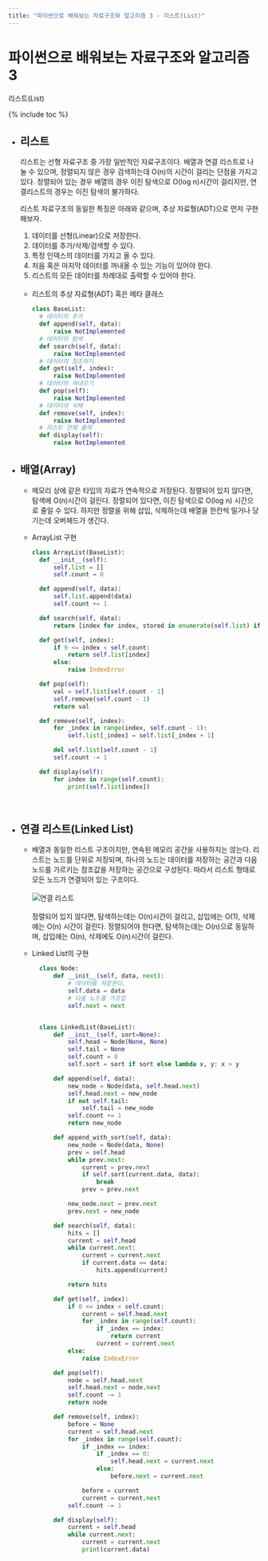```yaml
---
title: "파이썬으로 배워보는 자료구조와 알고리즘 3 - 리스트(List)"
---
```


# 파이썬으로 배워보는 자료구조와 알고리즘 3
리스트(List)

{% include toc %}


- ## 리스트
  리스트는 선형 자료구조 중 가장 일반적인 자료구조이다. 배열과 연결 리스트로 나눌 수 있으며, 정렬되지 않은 경우 검색하는데 O(n)의 시간이 걸리는 단점을 가지고 있다. 정렬되어 있는 경우 배열의 경우 이진 탐색으로 O(log n)시간이 걸리지만, 연결리스트의 경우는 이진 탐색이 불가하다.

  리스트 자료구조의 동일한 특징은 아래와 같으며, 추상 자료형(ADT)으로 먼저 구현해보자.
  1. 데이터를 선형(Linear)으로 저장한다.
  2. 데이터를 추가/삭제/검색할 수 있다.
  3. 특정 인덱스의 데이터를 가지고 올 수 있다.
  4. 처음 혹은 마지막 데이터를 꺼내올 수 있는 기능이 있어야 한다.
  5. 리스트의 모든 데이터를 차례대로 출력할 수 있어야 한다. <br /><br />

  - 리스트의 추상 자료형(ADT) 혹은 메타 클래스
    ```python
    class BaseList:
      # 데이터의 추가
      def append(self, data):
          raise NotImplemented
      # 데이터의 탐색
      def search(self, data):
          raise NotImplemented
      # 데이터의 참조하기
      def get(self, index):
          raise NotImplemented
      # 데이터의 꺼내오기
      def pop(self):
          raise NotImplemented
      # 데이터의 삭제
      def remove(self, index):
          raise NotImplemented
      # 리스트 전체 출력
      def display(self):
          raise NotImplemented
    ```

- ## 배열(Array)
  - 메모리 상에 같은 타입의 자료가 연속적으로 저장된다. 정렬되어 있지 않다면, 탐색에 O(n)시간이 걸린다. 정렬되어 있다면, 이진 탐색으로 O(log n) 시간으로 줄일 수 있다. 하지만 정렬을 위해 삽입, 삭제하는데 배열을 한칸씩 밀거나 당기는데 오버헤드가 생긴다.

  - ArrayList 구현
    ```python
    class ArrayList(BaseList):
      def __init__(self):
          self.list = []
          self.count = 0

      def append(self, data):
          self.list.append(data)
          self.count += 1

      def search(self, data):
          return [index for index, stored in enumerate(self.list) if stored == data]

      def get(self, index):
          if 0 <= index < self.count:
              return self.list[index]
          else:
              raise IndexError

      def pop(self):
          val = self.list[self.count - 1]
          self.remove(self.count - 1)
          return val

      def remove(self, index):
          for _index in range(index, self.count - 1):
              self.list[_index] = self.list[_index + 1]

          del self.list[self.count - 1]
          self.count -= 1

      def display(self):
          for index in range(self.count):
              print(self.list[index])
    ```
  <br />


- ## 연결 리스트(Linked List)
  - 배열과 동일한 리스트 구조이지만, 연속된 메모리 공간을 사용하지는 않는다. 리스트는 노드를 단위로 저장되며, 하나의 노드는 데이터를 저장하는 공간과 다음 노드를 가르키는 참조값을 저장하는 공간으로 구성된다. 따라서 리스트 형태로 모든 노드가 연결되어 있는 구조이다.<br /><br />
  ![연결 리스트](https://upload.wikimedia.org/wikipedia/commons/3/37/Singly_linked_list.png) <br /><br />
  정렬되어 있지 않다면, 탐색하는데는 O(n)시간이 걸리고, 삽입에는 O(1), 삭제에는 O(n) 시간이 걸린다. 정렬되어야 한다면, 탐색하는데는 O(n)으로 동일하며, 삽입에는 O(n), 삭제에도 O(n)시간이 걸린다.


  - Linked List의 구현
    ```python
      class Node:
          def __init__(self, data, next):
              # 데이터를 저장한다.
              self.data = data
              # 다음 노드를 가르킴
              self.next = next


      class LinkedList(BaseList):
          def __init__(self, sort=None):
              self.head = Node(None, None)
              self.tail = None
              self.count = 0
              self.sort = sort if sort else lambda x, y: x > y

          def append(self, data):
              new_node = Node(data, self.head.next)
              self.head.next = new_node
              if not self.tail:
                  self.tail = new_node
              self.count += 1
              return new_node

          def append_with_sort(self, data):
              new_node = Node(data, None)
              prev = self.head
              while prev.next:
                  current = prev.next
                  if self.sort(current.data, data):
                      break
                  prev = prev.next

              new_node.next = prev.next
              prev.next = new_node

          def search(self, data):
              hits = []
              current = self.head
              while current.next:
                  current = current.next
                  if current.data == data:
                      hits.append(current)

              return hits

          def get(self, index):
              if 0 <= index < self.count:
                  current = self.head.next
                  for _index in range(self.count):
                      if _index == index:
                          return current
                      current = current.next
              else:
                  raise IndexError

          def pop(self):
              node = self.head.next
              self.head.next = node.next
              self.count -= 1
              return node

          def remove(self, index):
              before = None
              current = self.head.next
              for _index in range(self.count):
                  if _index == index:
                      if _index == 0:
                          self.head.next = current.next
                      else:
                          before.next = current.next

                  before = current
                  current = current.next
              self.count -= 1

          def display(self):
              current = self.head
              while current.next:
                  current = current.next
                  print(current.data)

    ```
  <br />
